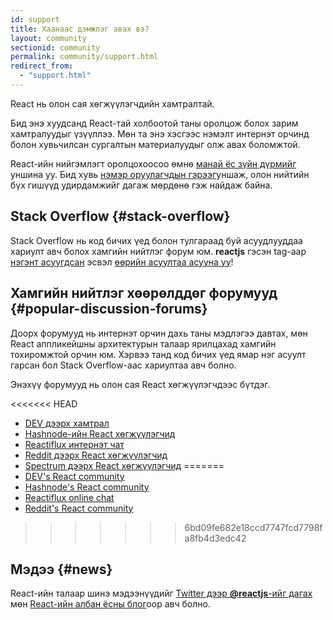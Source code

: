 ```yaml
---
id: support
title: Хаанаас дэмжлэг авах вэ?
layout: community
sectionid: community
permalink: community/support.html
redirect_from:
  - "support.html"
---
```


React нь олон сая хөгжүүлэгчдийн хамтралтай.

Бид энэ хуудсанд React-тай холбоотой таны оролцож болох зарим хамтралуудыг үзүүллээ. Мөн та энэ хэсгээс нэмэлт интернэт орчинд болон хувьчилсан сургалтын материалуудыг олж авах боломжтой.

React-ийн нийгэмлэгт оролцохоосоо өмнө [манай ёс зүйн дүрмийг](https://github.com/facebook/react/blob/master/CODE_OF_CONDUCT.md) уншина уу. Бид хувь [нэмэр оруулагчдын гэрээг](https://www.contributor-covenant.org/)уншаж, олон нийтийн бүх гишүүд удирдамжийг дагаж мөрдөнө гэж найдаж байна.

## Stack Overflow {#stack-overflow}

Stack Overflow нь код бичих үед болон тулгараад буй асуудлууддаа хариулт авч болох хамгийн нийтлэг форум юм. **reactjs** гэсэн tag-аар [нэгэнт асуугдсан](https://stackoverflow.com/questions/tagged/reactjs) эсвэл [өөрийн асуултаа асууна уу](https://stackoverflow.com/questions/ask?tags=reactjs)!

## Хамгийн нийтлэг хөөрөлддөг форумууд {#popular-discussion-forums}

Доорх форумууд нь интернэт орчин дахь таны мэдлэгээ давтах, мөн React аппликейшны архитектурын талаар ярилцахад хамгийн тохиромжтой орчин юм.  Хэрвээ танд код бичих үед ямар нэг асуулт гарсан бол Stack Overflow-аас хариултаа авч болно. 

Энэхүү форумууд нь олон сая React хөгжүүлэгчдээс бүтдэг.

<<<<<<< HEAD
* [DEV дээрх хамтрал](https://dev.to/t/react)
* [Hashnode-ийн React хөгжүүлэгчид](https://hashnode.com/n/reactjs)
* [Reactiflux интернэт чат](https://discord.gg/reactiflux)
* [Reddit дээрх React хөгжүүлэгчид](https://www.reddit.com/r/reactjs/)
* [Spectrum дээрх React хөгжүүлэгчид](https://spectrum.chat/react)
=======
* [DEV's React community](https://dev.to/t/react)
* [Hashnode's React community](https://hashnode.com/n/reactjs)
* [Reactiflux online chat](https://discord.gg/reactiflux)
* [Reddit's React community](https://www.reddit.com/r/reactjs/)
>>>>>>> 6bd09fe682e18ccd7747fcd7798fa8fb4d3edc42

## Мэдээ {#news}

React-ийн талаар шинэ мэдээнүүдийг [Twitter дээр **@reactjs**-ийг дагах](https://twitter.com/reactjs) мөн [React-ийн албан ёсны блог](/blog/)оор авч болно.
